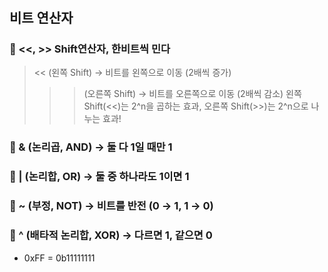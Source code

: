 #
## 비트 연산자
### 🔹 <<, >> Shift연산자, 한비트씩 민다
> << (왼쪽 Shift) → 비트를 왼쪽으로 이동 (2배씩 증가)
> >> (오른쪽 Shift) → 비트를 오른쪽으로 이동 (2배씩 감소)
> 왼쪽 Shift(<<)는 2^n을 곱하는 효과, 오른쪽 Shift(>>)는 2^n으로 나누는 효과!

### 🔹 & (논리곱, AND) → 둘 다 1일 때만 1
### 🔹 | (논리합, OR) → 둘 중 하나라도 1이면 1
### 🔹 ~ (부정, NOT) → 비트를 반전 (0 → 1, 1 → 0)
### 🔹 ^ (배타적 논리합, XOR) → 다르면 1, 같으면 0


* 0xFF = 0b11111111
